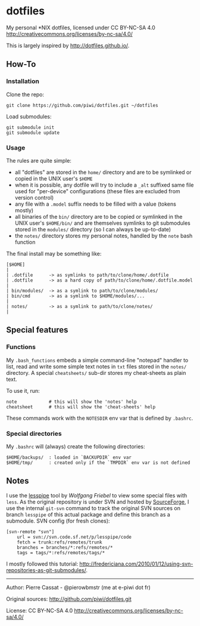 dotfiles
========

My personal *NIX dotfiles, licensed under CC BY-NC-SA 4.0 <http://creativecommons.org/licenses/by-nc-sa/4.0/>

This is largely inspired by <http://dotfiles.github.io/>.


## How-To

### Installation

Clone the repo:

    git clone https://github.com/piwi/dotfiles.git ~/dotfiles

Load submodules:

    git submodule init
    git submodule update


### Usage

The rules are quite simple:

-   all "dotfiles" are stored in the `home/` directory and are to be symlinked or copied
    in the UNIX user's `$HOME`
-   when it is possible, any dotfile will try to include a `_alt` suffixed same file used
    for "per-device" configurations (these files are excluded from version control)
-   any file with a `.model` suffix needs to be filled with a value (tokens mostly)
-   all binaries of the `bin/` directory are to be copied or symlinked in the UNIX user's
    `$HOME/bin/` and are themselves symlinks to git submodules stored in the `modules/`
    directory (so I can always be up-to-date)
-   the `notes/` directory stores my personal notes, handled by the `note` bash function

The final install may be something like:

    [$HOME]
    |
    | .dotfile      -> as symlinks to path/to/clone/home/.dotfile
    | .dotfile      -> as a hard copy of path/to/clone/home/.dotfile.model
    |
    | bin/modules/  -> as a symlink to path/to/clone/modules/
    | bin/cmd       -> as a symlink to $HOME/modules/...
    |
    | notes/        -> as a symlink to path/to/clone/notes/
    |

## Special features

### Functions

My `.bash_functions` embeds a simple command-line "notepad" handler to list, read and write
some simple text notes in `txt` files stored in the `notes/` directory. A special `cheatsheets/`
sub-dir stores my cheat-sheets as plain text.

To use it, run:

    note            # this will show the 'notes' help
    cheatsheet      # this will show the 'cheat-sheets' help

These commands work with the `NOTESDIR` env var that is defined by `.bashrc`.

### Special directories

My `.bashrc` will (always) create the following directories:

    $HOME/backups/  : loaded in `BACKUPDIR` env var
    $HOME/tmp/      : created only if the `TMPDIR` env var is not defined


## Notes

I use the [lesspipe](http://www-zeuthen.desy.de/~friebel/unix/lesspipe.html) tool by *Wolfgang Friebel*
to view some special files with `less`. As the original repository is under SVN and hosted by 
[SourceForge](http://sourceforge.net/projects/lesspipe/), I use the internal `git-svn` command
to track the original SVN sources on branch `lesspipe` of this actual package and define
this branch as a submodule. SVN config (for fresh clones):

    [svn-remote "svn"]
        url = svn://svn.code.sf.net/p/lesspipe/code
        fetch = trunk:refs/remotes/trunk
        branches = branches/*:refs/remotes/*
        tags = tags/*:refs/remotes/tags/*


I mostly followed this tutorial: <http://fredericiana.com/2010/01/12/using-svn-repositories-as-git-submodules/>.


----

Author: Pierre Cassat - @pierowbmstr (me at e-piwi dot fr)

Original sources: <http://github.com/piwi/dotfiles.git>

License: CC BY-NC-SA 4.0 <http://creativecommons.org/licenses/by-nc-sa/4.0/>
